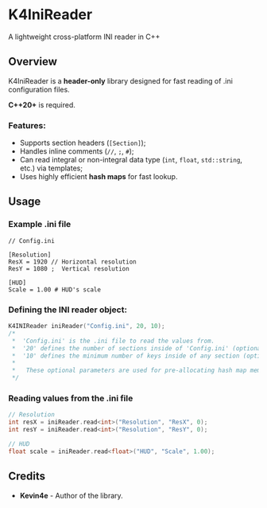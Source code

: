 # K4IniReader
A lightweight cross-platform INI reader in C++

## Overview
K4IniReader is a **header-only** library designed for fast reading of .ini configuration files.

**C++20+** is required.

### Features:
- Supports section headers (`[Section]`);
- Handles inline comments (`//`, `;`, `#`);
- Can read integral or non-integral data type (`int`, `float`, `std::string`, etc.) via templates;
- Uses highly efficient **hash maps** for fast lookup.

## Usage

### Example .ini file
```
// Config.ini

[Resolution]
ResX = 1920 // Horizontal resolution
ResY = 1080 ;  Vertical resolution

[HUD]
Scale = 1.00 # HUD's scale
```

### Defining the INI reader object:

```cpp
K4INIReader iniReader("Config.ini", 20, 10);
/*
 *  'Config.ini' is the .ini file to read the values from.
 *  '20' defines the number of sections inside of 'Config.ini' (optional, 32 by default).
 *  '10' defines the minimum number of keys inside of any section (optional, 8 by default).
 *
 *   These optional parameters are used for pre-allocating hash map memory, which is a small optimization.
 */
```

### Reading values from the .ini file
```cpp
// Resolution
int resX = iniReader.read<int>("Resolution", "ResX", 0);
int resY = iniReader.read<int>("Resolution", "ResY", 0);

// HUD
float scale = iniReader.read<float>("HUD", "Scale", 1.00);
```

## Credits
- **Kevin4e** - Author of the library.
